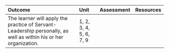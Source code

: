 | Outcome | Unit | Assessment | Resources |
| :--- | :--- | :--- | :--- |
| The learner will apply the practice of Servant-Leadership personally, as well as within his or her organization. | 1, 2, 3, 4, 5, 6, 7, 9 |  |  |



